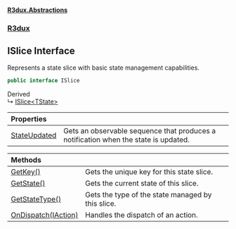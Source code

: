 #### [R3dux.Abstractions](R3dux.Abstractions.md 'R3dux.Abstractions')
### [R3dux](R3dux.Abstractions.md#R3dux 'R3dux')

## ISlice Interface

Represents a state slice with basic state management capabilities.

```csharp
public interface ISlice
```

Derived  
&#8627; [ISlice&lt;TState&gt;](ISlice_TState_.md 'R3dux.ISlice<TState>')

| Properties | |
| :--- | :--- |
| [StateUpdated](ISlice.StateUpdated.md 'R3dux.ISlice.StateUpdated') | Gets an observable sequence that produces a notification when the state is updated. |

| Methods | |
| :--- | :--- |
| [GetKey()](ISlice.GetKey().md 'R3dux.ISlice.GetKey()') | Gets the unique key for this state slice. |
| [GetState()](ISlice.GetState().md 'R3dux.ISlice.GetState()') | Gets the current state of this slice. |
| [GetStateType()](ISlice.GetStateType().md 'R3dux.ISlice.GetStateType()') | Gets the type of the state managed by this slice. |
| [OnDispatch(IAction)](ISlice.OnDispatch(IAction).md 'R3dux.ISlice.OnDispatch(R3dux.IAction)') | Handles the dispatch of an action. |
